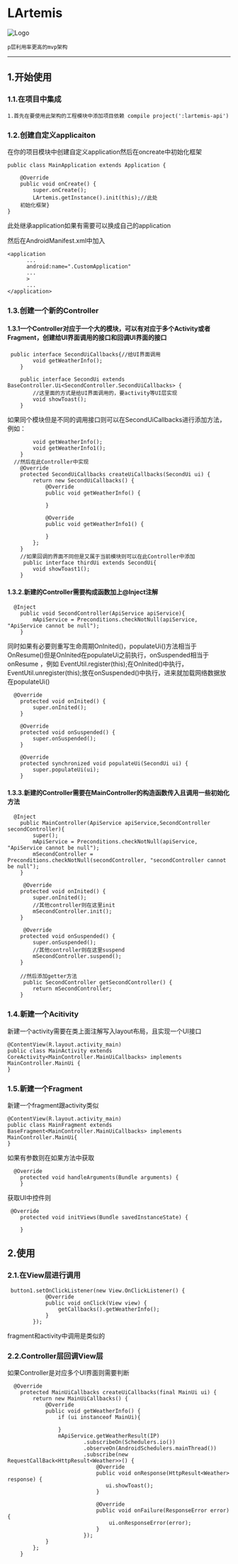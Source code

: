 # LArtemis
![Logo](https://github.com/yuzhijun/LArtemis/blob/master/app/src/main/logo/main_logo.png)
```
p层利用率更高的mvp架构
```
---

## 1.开始使用

### 1.1.在项目中集成
```
1.首先在要使用此架构的工程模块中添加项目依赖 compile project(':lartemis-api')
```

### 1.2.创建自定义applicaiton

在你的项目模块中创建自定义application然后在oncreate中初始化框架

```
public class MainApplication extends Application {

    @Override
    public void onCreate() {
        super.onCreate();
        LArtemis.getInstance().init(this);//此处
    初始化框架}
}
```
此处继承application如果有需要可以换成自己的application

然后在AndroidManifest.xml中加入

```
<application
      ...
      android:name=".CustomApplication"
      ...
      >
      ...
</application>
```
### 1.3.创建一个新的Controller

#### 1.3.1一个Controller对应于一个大的模块，可以有对应于多个Activity或者Fragment，创建给UI界面调用的接口和回调UI界面的接口
```
 public interface SecondUiCallbacks{//给UI界面调用
        void getWeatherInfo();
    }
    
    public interface SecondUi extends BaseController.Ui<SecondController.SecondUiCallbacks> {
        //这里面的方式是给UI界面调用的，要activity等UI层实现
        void showToast();
    }
```
如果同个模块但是不同的调用接口则可以在SecondUiCallbacks进行添加方法，例如：
``` public interface SecondUiCallbacks{//给UI界面调用
        void getWeatherInfo();
        void getWeatherInfo1();
    }
  //然后在此Controller中实现
    @Override
    protected SecondUiCallbacks createUiCallbacks(SecondUi ui) {
        return new SecondUiCallbacks() {
            @Override
            public void getWeatherInfo() {

            }

            @Override
            public void getWeatherInfo1() {

            }
        };
    }
    //如果回调的界面不同但是又属于当前模块则可以在此Controller中添加
     public interface thirdUi extends SecondUi{
        void showToast1();
    }
```
#### 1.3.2.新建的Controller需要构成函数加上@Inject注解
```
  @Inject
    public void SecondController(ApiService apiService){
        mApiService = Preconditions.checkNotNull(apiService, "ApiService cannot be null");
    }
```
同时如果有必要则重写生命周期OnInited()，populateUi()方法相当于OnResume()但是OnInited在populateUi之前执行，onSuspended相当于onResume
，例如 EventUtil.register(this);在OnInited()中执行，EventUtil.unregister(this);放在onSuspended()中执行，进来就加载网络数据放在populateUi()
```
  @Override
    protected void onInited() {
        super.onInited();
    }

    @Override
    protected void onSuspended() {
        super.onSuspended();
    }

    @Override
    protected synchronized void populateUi(SecondUi ui) {
        super.populateUi(ui);
    }
```
#### 1.3.3.新建的Controller需要在MainController的构造函数传入且调用一些初始化方法
```
  @Inject
    public MainController(ApiService apiService,SecondController secondController){
        super();
        mApiService = Preconditions.checkNotNull(apiService, "ApiService cannot be null");
        mSecondController = Preconditions.checkNotNull(secondController, "secondController cannot be null");
    }
    
     @Override
    protected void onInited() {
        super.onInited();
        //其他controller则在这里init
        mSecondController.init();
    }
    
     @Override
    protected void onSuspended() {
        super.onSuspended();
        //其他controller则在这里suspend
        mSecondController.suspend();
    }
    
    //然后添加getter方法
     public SecondController getSecondController() {
        return mSecondController;
    }
```
### 1.4.新建一个Acitivity
新建一个activity需要在类上面注解写入layout布局，且实现一个UI接口
```
@ContentView(R.layout.activity_main)
public class MainActivity extends CoreActivity<MainController.MainUiCallbacks> implements MainController.MainUi {
}
```

### 1.5.新建一个Fragment
新建一个fragment跟activity类似
```
@ContentView(R.layout.activity_main)
public class MainFragment extends BaseFragment<MainController.MainUiCallbacks> implements MainController.MainUi{
}
```
如果有参数则在如果方法中获取
```
  @Override
    protected void handleArguments(Bundle arguments) {
    }
```
获取UI中控件则
```
 @Override
    protected void initViews(Bundle savedInstanceState) {
        
    }
```

## 2.使用

### 2.1.在View层进行调用
```
 button1.setOnClickListener(new View.OnClickListener() {
            @Override
            public void onClick(View view) {
                getCallbacks().getWeatherInfo();
            }
        });
```
fragment和activity中调用是类似的

### 2.2.Controller层回调View层

如果Controller是对应多个UI界面则需要判断
```
  @Override
    protected MainUiCallbacks createUiCallbacks(final MainUi ui) {
        return new MainUiCallbacks() {
            @Override
            public void getWeatherInfo() {
                if (ui instanceof MainUi){

                }
                mApiService.getWeatherResult(IP)
                        .subscribeOn(Schedulers.io())
                        .observeOn(AndroidSchedulers.mainThread())
                        .subscribe(new RequestCallBack<HttpResult<Weather>>() {
                            @Override
                            public void onResponse(HttpResult<Weather> response) {
                               ui.showToast();
                            }

                            @Override
                            public void onFailure(ResponseError error) {
                                ui.onResponseError(error);
                            }
                        });
            }
        };
    }
```


